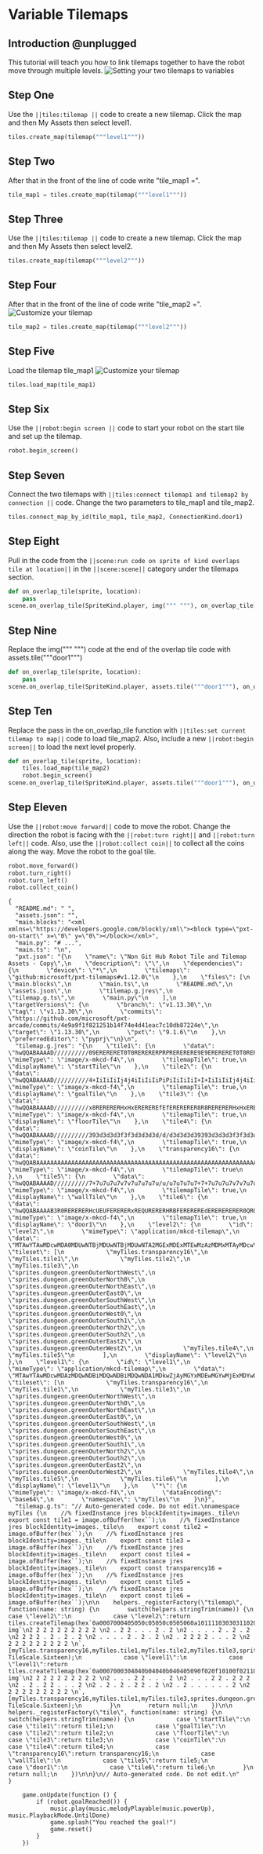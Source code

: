# Variable Tilemaps

## Introduction @unplugged

This tutorial will teach you how to link tilemaps together to have the robot move through multiple levels.
![Setting your two tilemaps to variables](https://raw.githubusercontent.com/MrDGuy/pxt-skillmap-robot-test-2/main/docs/static/variables-tilemaps-1.png "Variable Tilemaps" )

## Step One

Use the ``||tiles:tilemap ||`` code to create a new tilemap. Click the map and then My Assets then select level1.

```python
tiles.create_map(tilemap("""level1"""))
```

## Step Two

After that in the front of the line of code write "tile_map1 =".

```python
tile_map1 = tiles.create_map(tilemap("""level1"""))
```

## Step Three

Use the ``||tiles:tilemap ||`` code to create a new tilemap. Click the map and then My Assets then select level2.

```python
tiles.create_map(tilemap("""level2"""))
```

## Step Four

After that in the front of the line of code write "tile_map2 =".
![Customize your tilemap](https://raw.githubusercontent.com/MrDGuy/pxt-skillmap-robot-test-2/main/docs/static/variables-tilemaps-1.png "Customize Tilemap" )

```python
tile_map2 = tiles.create_map(tilemap("""level2"""))
```

## Step Five

Load the tilemap tile_map1
![Customize your tilemap](https://raw.githubusercontent.com/MrDGuy/pxt-skillmap-robot-test-2/main/docs/static/variables-tilemaps-2.gif "Customize Tilemap" )

```python
tiles.load_map(tile_map1)
```

## Step Six

Use the ``||robot:begin screen ||`` code to start your robot on the start tile and set up the tilemap.

```python
robot.begin_screen()
```

## Step Seven

Connect the two tilemaps with ``||tiles:connect tilemap1 and tilemap2 by connection ||`` code.  Change the two parameters to tile_map1 and tile_map2.

```python
tiles.connect_map_by_id(tile_map1, tile_map2, ConnectionKind.door1)
```

## Step Eight

Pull in the code from the ``||scene:run code on sprite of kind overlaps tile at location||`` in the ``||scene:scene||`` category under the tilemaps section.

```python
def on_overlap_tile(sprite, location):
    pass
scene.on_overlap_tile(SpriteKind.player, img(""" """), on_overlap_tile)
```

## Step Nine

Replace the img(""" """) code at the end of the overlap tile code with assets.tile("""door1""")

```python
def on_overlap_tile(sprite, location):
    pass
scene.on_overlap_tile(SpriteKind.player, assets.tile("""door1"""), on_overlap_tile)
```

## Step Ten

Replace the pass in the on_overlap_tile function with ``||tiles:set current tilemap to map||`` code to load tile_map2. Also, include a new ``||robot:begin screen||`` to load the next level properly.

```python
def on_overlap_tile(sprite, location):
    tiles.load_map(tile_map2)
    robot.begin_screen()
scene.on_overlap_tile(SpriteKind.player, assets.tile("""door1"""), on_overlap_tile)
```

## Step Eleven

Use the ``||robot:move forward||`` code to move the robot. Change the direction the robot is facing with the ``||robot:turn right||`` and ``||robot:turn left||`` code.  Also, use the ``||robot:collect coin||`` to collect all the coins along the way. Move the robot to the goal tile.

```python
robot.move_forward()
robot.turn_right()
robot.turn_left()
robot.collect_coin()
```



```assetjson
{
  "README.md": " ",
  "assets.json": "",
  "main.blocks": "<xml xmlns=\"https://developers.google.com/blockly/xml\"><block type=\"pxt-on-start\" x=\"0\" y=\"0\"></block></xml>",
  "main.py": "# ...",
  "main.ts": "\n",
  "pxt.json": "{\n    \"name\": \"Non Git Hub Robot Tile and Tilemap Assets - Copy\",\n    \"description\": \"\",\n    \"dependencies\": {\n        \"device\": \"*\",\n        \"tilemaps\": \"github:microsoft/pxt-tilemaps#v1.12.0\"\n    },\n    \"files\": [\n        \"main.blocks\",\n        \"main.ts\",\n        \"README.md\",\n        \"assets.json\",\n        \"tilemap.g.jres\",\n        \"tilemap.g.ts\",\n        \"main.py\"\n    ],\n    \"targetVersions\": {\n        \"branch\": \"v1.13.30\",\n        \"tag\": \"v1.13.30\",\n        \"commits\": \"https://github.com/microsoft/pxt-arcade/commits/4e9a9f1f821251b14f74e4d41eac7c10db87224e\",\n        \"target\": \"1.13.30\",\n        \"pxt\": \"9.1.6\"\n    },\n    \"preferredEditor\": \"pyprj\"\n}\n",
  "tilemap.g.jres": "{\n    \"tile1\": {\n        \"data\": \"hwQQABAAAAD//////////09ERERERET0T0RERERERPRPRERERERE9E9ERERERET0T0RERERERPRPRERERERE9E9ERERERET0T0RERERERPRPRERERERE9E9ERERERET0T0RERERERPRPRERERERE9E9ERERERET0T0RERERERPT//////////w==\",\n        \"mimeType\": \"image/x-mkcd-f4\",\n        \"tilemapTile\": true,\n        \"displayName\": \"startTile\"\n    },\n    \"tile2\": {\n        \"data\": \"hwQQABAAAAD//////////4+IiIiIiIj4j4iIiIiIiPiPiIiIiIiI+I+IiIiIiIj4j4iIiIiIiPiPiIiIiIiI+I+IiIiIiIj4j4iIiIiIiPiPiIiIiIiI+I+IiIiIiIj4j4iIiIiIiPiPiIiIiIiI+I+IiIiIiIj4j4iIiIiIiPj//////////w==\",\n        \"mimeType\": \"image/x-mkcd-f4\",\n        \"tilemapTile\": true,\n        \"displayName\": \"goalTile\"\n    },\n    \"tile3\": {\n        \"data\": \"hwQQABAAAAD//////////x8RERERERHxHxEREREREfEfERERERER8R8RERERERHxHxEREREREfEfERERERER8R8RERERERHxHxEREREREfEfERERERER8R8RERERERHxHxEREREREfEfERERERER8R8RERERERHxHxEREREREfH//////////w==\",\n        \"mimeType\": \"image/x-mkcd-f4\",\n        \"tilemapTile\": true,\n        \"displayName\": \"floorTile\"\n    },\n    \"tile4\": {\n        \"data\": \"hwQQABAAAAD//////////393d3d3d3f3f3d3d3d3d/d/d3d3d3d39393d3d3d3f3f3d3d3d3d/d/d3d3d3d39393d3d3d3f3f3d3d3d3d/d/d3d3d3d39393d3d3d3f3f3d3d3d3d/d/d3d3d3d39393d3d3d3f3f3d3d3d3d/f//////////w==\",\n        \"mimeType\": \"image/x-mkcd-f4\",\n        \"tilemapTile\": true,\n        \"displayName\": \"coinTile\"\n    },\n    \"transparency16\": {\n        \"data\": \"hwQQABAAAAAAAAAAAAAAAAAAAAAAAAAAAAAAAAAAAAAAAAAAAAAAAAAAAAAAAAAAAAAAAAAAAAAAAAAAAAAAAAAAAAAAAAAAAAAAAAAAAAAAAAAAAAAAAAAAAAAAAAAAAAAAAAAAAAAAAAAAAAAAAAAAAAAAAAAAAAAAAAAAAAAAAAAAAAAAAA==\",\n        \"mimeType\": \"image/x-mkcd-f4\",\n        \"tilemapTile\": true\n    },\n    \"tile5\": {\n        \"data\": \"hwQQABAAAAD//////////7+7u7u7u7v7v7u7u7u7u/u/u7u7u7u7+7+7u7u7u7v7v7u7u7u7u/u/u7u7u7u7+7+7u7u7u7v7v7u7u7u7u/u/u7u7u7u7+7+7u7u7u7v7v7u7u7u7u/u/u7u7u7u7+7+7u7u7u7v7v7u7u7u7u/v//////////w==\",\n        \"mimeType\": \"image/x-mkcd-f4\",\n        \"tilemapTile\": true,\n        \"displayName\": \"wallTile\"\n    },\n    \"tile6\": {\n        \"data\": \"hwQQABAAAAB3R0RERERERHcUEUFERERERxREQURERERHRBFEREREREdERERERERER0QRQURERERHREFBREREREdEEUFEQUFER0RERBQRQURHRBFBRERBREdEQUFERERER0QRQURERERHREREREREREdEEUFEREREd0RBRERERER3R0RERERERA==\",\n        \"mimeType\": \"image/x-mkcd-f4\",\n        \"tilemapTile\": true,\n        \"displayName\": \"door1\"\n    },\n    \"level2\": {\n        \"id\": \"level2\",\n        \"mimeType\": \"application/mkcd-tilemap\",\n        \"data\": \"MTAwYTAwMDcwMDA0MDUwNTBjMDUwNTBjMDUwNTA2MGExMDExMTEwMzAzMDMxMTAyMDcwYTAzMDMwMzAzMTExMDExMDMwNzBmMTExMTExMDMxMTAzMTExMDBlMGEwMzAzMDMwMzExMTAxMTEwMDcwYTAxMTExMTExMTEwMzEwMTAwNzA5MGIwYjBkMGIwYjBkMGIwYjA4MjIyMjIyMjIyMjAyMjIwMDIwMjAwMjAwMjAyMDIwMjIyMjIwMjAyMDAyMDAyMDIwMjAwMjIyMjIwMDIwMjIyMjIyMjIyMg==\",\n        \"tileset\": [\n            \"myTiles.transparency16\",\n            \"myTiles.tile1\",\n            \"myTiles.tile2\",\n            \"myTiles.tile3\",\n            \"sprites.dungeon.greenOuterNorthWest\",\n            \"sprites.dungeon.greenOuterNorth0\",\n            \"sprites.dungeon.greenOuterNorthEast\",\n            \"sprites.dungeon.greenOuterEast0\",\n            \"sprites.dungeon.greenOuterSouthWest\",\n            \"sprites.dungeon.greenOuterSouthEast\",\n            \"sprites.dungeon.greenOuterWest0\",\n            \"sprites.dungeon.greenOuterSouth1\",\n            \"sprites.dungeon.greenOuterNorth2\",\n            \"sprites.dungeon.greenOuterSouth2\",\n            \"sprites.dungeon.greenOuterEast2\",\n            \"sprites.dungeon.greenOuterWest2\",\n            \"myTiles.tile4\",\n            \"myTiles.tile5\"\n        ],\n        \"displayName\": \"level2\"\n    },\n    \"level1\": {\n        \"id\": \"level1\",\n        \"mimeType\": \"application/mkcd-tilemap\",\n        \"data\": \"MTAwYTAwMDcwMDAzMDQwNDBiMDQwNDBiMDQwNDA1MDkwZjAyMGYxMDEwMGYwMjExMDYwOTAyMDIwMjEwMTAwZjEwMTAwNjBlMDIxMDAyMTAxMDBmMDIwMjBkMDkwMjEwMDIxMDBmMTAxMDAyMDYwOTAxMTAwMjAyMDIwZjAyMDIwNjA4MGEwYTBjMGEwYTBjMGEwYTA3MjIyMjIyMjIyMjAyMDAyMjAwMjAwMjAwMjIyMDIyMDIwMjIyMDAyMDAyMDIwMjIyMjAwMjAyMDAwMDIwMjIyMjIyMjIyMg==\",\n        \"tileset\": [\n            \"myTiles.transparency16\",\n            \"myTiles.tile1\",\n            \"myTiles.tile3\",\n            \"sprites.dungeon.greenOuterNorthWest\",\n            \"sprites.dungeon.greenOuterNorth0\",\n            \"sprites.dungeon.greenOuterNorthEast\",\n            \"sprites.dungeon.greenOuterEast0\",\n            \"sprites.dungeon.greenOuterSouthWest\",\n            \"sprites.dungeon.greenOuterSouthEast\",\n            \"sprites.dungeon.greenOuterWest0\",\n            \"sprites.dungeon.greenOuterSouth1\",\n            \"sprites.dungeon.greenOuterNorth2\",\n            \"sprites.dungeon.greenOuterSouth2\",\n            \"sprites.dungeon.greenOuterEast2\",\n            \"sprites.dungeon.greenOuterWest2\",\n            \"myTiles.tile4\",\n            \"myTiles.tile5\",\n            \"myTiles.tile6\"\n        ],\n        \"displayName\": \"level1\"\n    },\n    \"*\": {\n        \"mimeType\": \"image/x-mkcd-f4\",\n        \"dataEncoding\": \"base64\",\n        \"namespace\": \"myTiles\"\n    }\n}",
  "tilemap.g.ts": "// Auto-generated code. Do not edit.\nnamespace myTiles {\n    //% fixedInstance jres blockIdentity=images._tile\n    export const tile1 = image.ofBuffer(hex``);\n    //% fixedInstance jres blockIdentity=images._tile\n    export const tile2 = image.ofBuffer(hex``);\n    //% fixedInstance jres blockIdentity=images._tile\n    export const tile3 = image.ofBuffer(hex``);\n    //% fixedInstance jres blockIdentity=images._tile\n    export const tile4 = image.ofBuffer(hex``);\n    //% fixedInstance jres blockIdentity=images._tile\n    export const transparency16 = image.ofBuffer(hex``);\n    //% fixedInstance jres blockIdentity=images._tile\n    export const tile5 = image.ofBuffer(hex``);\n    //% fixedInstance jres blockIdentity=images._tile\n    export const tile6 = image.ofBuffer(hex``);\n\n    helpers._registerFactory(\"tilemap\", function(name: string) {\n        switch(helpers.stringTrim(name)) {\n            case \"level2\":\n            case \"level2\":return tiles.createTilemap(hex`0a0007000405050c05050c0505060a1011110303031102070a0303030311101103070f11111103110311100e0a0303030311101110070a011111111103101007090b0b0d0b0b0d0b0b08`, img`\n2 2 2 2 2 2 2 2 2 2 \n2 . 2 2 . . . 2 . 2 \n2 . . . . 2 . 2 . 2 \n2 2 2 2 . 2 . 2 . 2 \n2 . . . . 2 . 2 . 2 \n2 . 2 2 2 2 . . . 2 \n2 2 2 2 2 2 2 2 2 2 \n`, [myTiles.transparency16,myTiles.tile1,myTiles.tile2,myTiles.tile3,sprites.dungeon.greenOuterNorthWest,sprites.dungeon.greenOuterNorth0,sprites.dungeon.greenOuterNorthEast,sprites.dungeon.greenOuterEast0,sprites.dungeon.greenOuterSouthWest,sprites.dungeon.greenOuterSouthEast,sprites.dungeon.greenOuterWest0,sprites.dungeon.greenOuterSouth1,sprites.dungeon.greenOuterNorth2,sprites.dungeon.greenOuterSouth2,sprites.dungeon.greenOuterEast2,sprites.dungeon.greenOuterWest2,myTiles.tile4,myTiles.tile5], TileScale.Sixteen);\n            case \"level1\":\n            case \"level1\":return tiles.createTilemap(hex`0a0007000304040b04040b040405090f020f10100f0211060902020210100f1010060e02100210100f02020d09021002100f101002060901100202020f020206080a0a0c0a0a0c0a0a07`, img`\n2 2 2 2 2 2 2 2 2 2 \n2 . . . 2 2 . . . 2 \n2 . . . 2 2 . 2 2 2 \n2 . 2 . 2 2 . . . 2 \n2 . 2 . 2 . 2 2 . 2 \n2 . 2 . . . . . . 2 \n2 2 2 2 2 2 2 2 2 2 \n`, [myTiles.transparency16,myTiles.tile1,myTiles.tile3,sprites.dungeon.greenOuterNorthWest,sprites.dungeon.greenOuterNorth0,sprites.dungeon.greenOuterNorthEast,sprites.dungeon.greenOuterEast0,sprites.dungeon.greenOuterSouthWest,sprites.dungeon.greenOuterSouthEast,sprites.dungeon.greenOuterWest0,sprites.dungeon.greenOuterSouth1,sprites.dungeon.greenOuterNorth2,sprites.dungeon.greenOuterSouth2,sprites.dungeon.greenOuterEast2,sprites.dungeon.greenOuterWest2,myTiles.tile4,myTiles.tile5,myTiles.tile6], TileScale.Sixteen);\n        }\n        return null;\n    })\n\n    helpers._registerFactory(\"tile\", function(name: string) {\n        switch(helpers.stringTrim(name)) {\n            case \"startTile\":\n            case \"tile1\":return tile1;\n            case \"goalTile\":\n            case \"tile2\":return tile2;\n            case \"floorTile\":\n            case \"tile3\":return tile3;\n            case \"coinTile\":\n            case \"tile4\":return tile4;\n            case \"transparency16\":return transparency16;\n            case \"wallTile\":\n            case \"tile5\":return tile5;\n            case \"door1\":\n            case \"tile6\":return tile6;\n        }\n        return null;\n    })\n\n}\n// Auto-generated code. Do not edit.\n"
}
```

```customts
    game.onUpdate(function () {
        if (robot.goalReached()) {
            music.play(music.melodyPlayable(music.powerUp), music.PlaybackMode.UntilDone)
            game.splash("You reached the goal!")
            game.reset()
        }
    })
```
